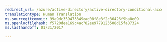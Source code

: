 ```yaml
---
redirect_url: /azure/active-directory/active-directory-conditional-access-automatic-device-registration-setup
translationtype: Human Translation
ms.sourcegitcommit: 99a9dc359473349ead08f8e3f2c36426f9ba8e09
ms.openlocfilehash: f5720dea169c4ac782ee9779123508d15fa87324
ms.lasthandoff: 01/31/2017

---
```




